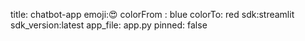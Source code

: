 title: chatbot-app
emoji:😍
colorFrom : blue
colorTo: red
sdk:streamlit
sdk_version:latest
app_file: app.py
pinned: false

